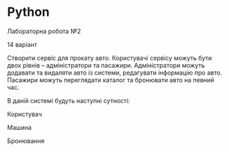 ﻿# Python

Лабораторна робота №2

14 варіант 

Створити сервіс для прокату авто. Користувачі сервісу можуть бути двох рівнів – адміністратори та пасажири. Адміністратори можуть додавати та видаляти авто із системи, редагувати інформацію про авто. Пасажири можуть переглядати каталог та бронювати авто на певний час.

В даній системі будуть наступні сутності:

   Користувач
   
   Машина
   
   Бронювання 

